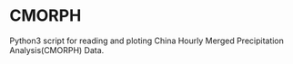 # CMORPH
Python3 script for reading and ploting China Hourly Merged Precipitation Analysis(CMORPH) Data.
